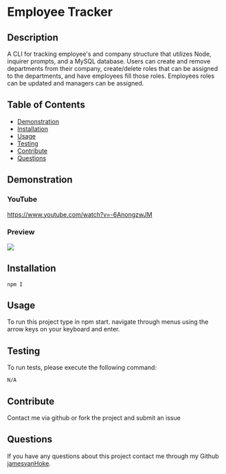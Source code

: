 
# Employee Tracker
         
## Description

A CLI for tracking employee's and company structure that utilizes Node, inquirer prompts, and a MySQL database. 
Users can create and remove departments from their company, create/delete roles that can be assigned to the departments, and have employees fill those roles.
Employees roles can be updated and managers can be assigned.

## Table of Contents

* [Demonstration](#demonstration)
* [Installation](#installation)
* [Usage](#usage)
* [Testing](#testing)
* [Contribute](#contribute)
* [Questions](#questions)

## Demonstration

### YouTube
https://www.youtube.com/watch?v=-6AnongzwJM

### Preview
<img src="https://gyazo.com/73665747313a5861dbaa437ee5848a2b.png">

## Installation
```
npm I
```

## Usage
To run this project type in npm start. navigate through menus using the arrow keys on your keyboard and enter.

## Testing

To run tests, please execute the following command:

```
N/A
```

## Contribute
Contact me via github or fork the project and submit an issue 

## Questions
If you have any questions about this project contact me through my Github [jamesvanHoke](https://github.com/jamesvanHoke).
